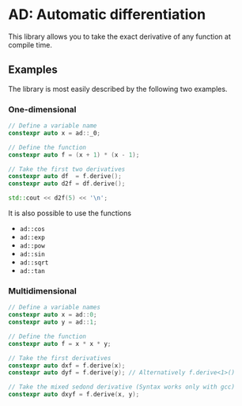 # AD: Automatic differentiation

This library allows you to take the exact derivative of any function at compile time. 

## Examples

The library is most easily described by the following two examples.

### One-dimensional

```c++
// Define a variable name
constexpr auto x = ad::_0;

// Define the function
constexpr auto f = (x + 1) * (x - 1);

// Take the first two derivatives
constexpr auto df  = f.derive();
constexpr auto d2f = df.derive();

std::cout << d2f(5) << '\n';
```

It is also possible to use the functions 

* `ad::cos`
* `ad::exp`
* `ad::pow`
* `ad::sin`
* `ad::sqrt`
* `ad::tan`

### Multidimensional

```C++
// Define a variable names
constexpr auto x = ad::0;
constexpr auto y = ad::1;

// Define the function
constexpr auto f = x * x * y;

// Take the first derivatives
constexpr auto dxf = f.derive(x);
constexpr auto dyf = f.derive(y); // Alternatively f.derive<1>()

// Take the mixed sedond derivative (Syntax works only with gcc)
constexpr auto dxyf = f.derive(x, y);
```

